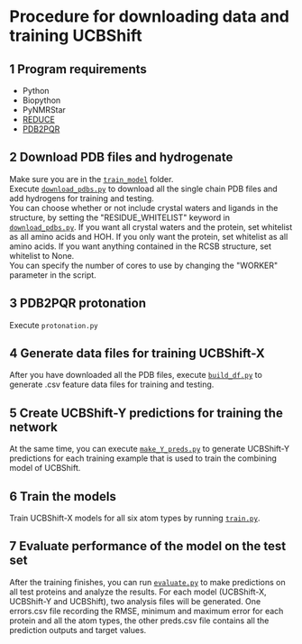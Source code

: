 # Procedure for downloading data and training UCBShift

## 1 Program requirements
* Python
* Biopython
* PyNMRStar
* [REDUCE](http://kinemage.biochem.duke.edu/software/reduce.php)
* [PDB2PQR](https://pdb2pqr.readthedocs.io/en/latest/getting.html)

## 2 Download PDB files and hydrogenate
  Make sure you are in the [`train_model`]() folder.<br>
  Execute [`download_pdbs.py`]() to download all the single chain PDB files and add hydrogens for training and testing.<br>
  You can choose whether or not include crystal waters and ligands in the structure, by setting the "RESIDUE_WHITELIST" keyword in [`download_pdbs.py`](). If you want all crystal waters and the protein, set whitelist as all amino acids and HOH. If you only want the protein, set whitelist as all amino acids. If you want anything contained in the RCSB structure, set whitelist to None.<br>
  You can specify the number of cores to use by changing the "WORKER" parameter in the script.

## 3 PDB2PQR protonation
Execute `protonation.py`

## 4 Generate data files for training UCBShift-X
  After you have downloaded all the PDB files, execute [`build_df.py`]() to generate .csv feature data files for training and testing.

## 5 Create UCBShift-Y predictions for training the network
  At the same time, you can execute [`make_Y_preds.py`]() to generate UCBShift-Y predictions for each training example that is used to train the combining model of UCBShift.

## 6 Train the models
  Train UCBShift-X models for all six atom types by running [`train.py`]().

## 7 Evaluate performance of the model on the test set
  After the training finishes, you can run [`evaluate.py`]() to make predictions on all test proteins and analyze the results. For each model (UCBShift-X, UCBShift-Y and UCBShift), two analysis files will be generated. One errors.csv file recording the RMSE, minimum and maximum error for each protein and all the atom types, the other preds.csv file contains all the prediction outputs and target values.
